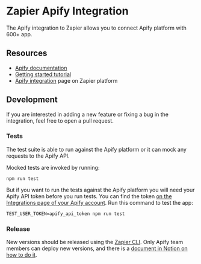 # Zapier Apify Integration

The Apify integration to Zapier allows you to connect Apify platform with 600+ app.

## Resources

* [Apify documentation](https://docs.apify.com/tutorials/integrations#get-started)
* [Getting started tutorial](https://help.apify.com/en/articles/3034235-getting-started-with-apify-integration-for-zapier)
* [Apify integration](https://zapier.com/apps/Apify/integrations) page on Zapier platform


## Development

If you are interested in adding a new feature or fixing a bug in the integration, feel free to open a pull request.

### Tests

The test suite is able to run against the Apify platform or it can mock any requests to the Apify API.

Mocked tests are invoked by running:
```
npm run test
```

But if you want to run the tests against the Apify platform you will need your Apify API token before you run tests.
You can find the token [on the Integrations page of your Apify account](https://console.apify.com/account/integrations).
Run this command to test the app:
```text
TEST_USER_TOKEN=apify_api_token npm run test
```

### Release

New versions should be released using the [Zapier CLI](https://github.com/zapier/zapier-platform-cli#promoting-an-app-version).
Only Apify team members can deploy new versions, and there is a [document in Notion on how to do it](https://www.notion.so/apify/Zapier-integration-f6f60d2a830b4bd79ffd2212d0c1566b).
